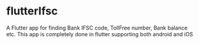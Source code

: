# flutterIfsc
A Flutter app for finding Bank IFSC code, TollFree number, Bank balance etc. This app is completely done in flutter supporting both android and iOS
